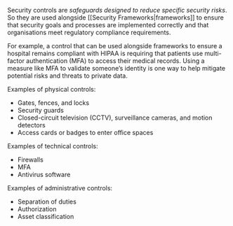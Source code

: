Security controls are *safeguards designed to reduce specific security risks*. So they are used alongside [[Security Frameworks|frameworks]] to ensure that security goals and processes are implemented correctly and that organisations meet regulatory compliance requirements.

For example, a control that can be used alongside frameworks to ensure a hospital remains compliant with HIPAA is requiring that patients use multi-factor authentication (MFA) to access their medical records. Using a measure like MFA to validate someone’s identity is one way to help mitigate potential risks and threats to private data.

Examples of physical controls:
- Gates, fences, and locks 
- Security guards
- Closed-circuit television (CCTV), surveillance cameras, and motion detectors
- Access cards or badges to enter office spaces

Examples of technical controls:
- Firewalls
- MFA
- Antivirus software

Examples of administrative controls:
- Separation of duties
- Authorization
- Asset classification